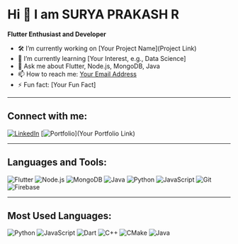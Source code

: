 # Hi 👋 I am SURYA PRAKASH R

**Flutter Enthusiast and Developer**

- 🛠️ I’m currently working on [Your Project Name](Project Link)
- 🌱 I’m currently learning [Your Interest, e.g., Data Science]
- 💬 Ask me about Flutter, Node.js, MongoDB, Java
- 📫 How to reach me: [Your Email Address](mailto:YourEmail@example.com)
- ⚡ Fun fact: [Your Fun Fact]

---

## Connect with me:
[![LinkedIn]([https://img.shields.io/badge/LinkedIn-0077B5?style=flat&logo=linkedin&logoColor=white)](https://www.linkedin.com/in/your-profile/](https://www.linkedin.com/in/surya-prakash-r-b56451296/))
[![Portfolio](https://img.shields.io/badge/Portfolio-FF5722?style=flat&logo=google-chrome&logoColor=white)](Your Portfolio Link)

---

## Languages and Tools:
![Flutter](https://img.shields.io/badge/-Flutter-02569B?style=flat&logo=flutter&logoColor=white)
![Node.js](https://img.shields.io/badge/-Node.js-339933?style=flat&logo=node.js&logoColor=white)
![MongoDB](https://img.shields.io/badge/-MongoDB-47A248?style=flat&logo=mongodb&logoColor=white)
![Java](https://img.shields.io/badge/-Java-007396?style=flat&logo=java&logoColor=white)
![Python](https://img.shields.io/badge/-Python-3776AB?style=flat&logo=python&logoColor=white)
![JavaScript](https://img.shields.io/badge/-JavaScript-F7DF1E?style=flat&logo=javascript&logoColor=black)
![Git](https://img.shields.io/badge/-Git-F05032?style=flat&logo=git&logoColor=white)
![Firebase](https://img.shields.io/badge/-Firebase-FFCA28?style=flat&logo=firebase&logoColor=black)

---

## Most Used Languages:
![Python](https://img.shields.io/badge/Python-50.04%25-blue)
![JavaScript](https://img.shields.io/badge/JavaScript-39.10%25-yellow)
![Dart](https://img.shields.io/badge/Dart-7.38%25-blue)
![C++](https://img.shields.io/badge/C++-1.62%25-green)
![CMake](https://img.shields.io/badge/CMake-1.29%25-red)
![Java](https://img.shields.io/badge/Java-0.58%25-orange)

